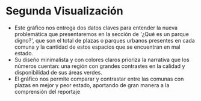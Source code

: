 # Segunda Visualización
- Este gráfico nos entrega dos datos claves para entender la nueva problemática que presentaremos en la sección de '¿Qué es un parque digno?', que son el total de plazas o parques urbanos presentes en cada comuna y la cantidad de estos espacios que se encuentran en mal estado.
- Su diseño minimalista y con colores claros prioriza la narrativa que los números cuentan: una región con grandes contrastes en la calidad y disponibilidad de sus áreas verdes.
- El gráfico nos permite comparar y contrastar entre las comunas con plazas en mejor y peor estado, aportando de gran manera a la comprensión del reportaje





